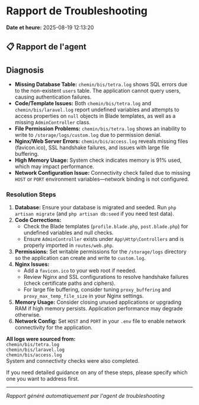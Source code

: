 # Rapport de Troubleshooting

**Date et heure:** 2025-08-19 12:13:20

## 📋 Rapport de l'agent

<h2>Diagnosis</h2>
<ul>
<li><strong>Missing Database Table:</strong> <code>chemin/bis/tetra.log</code> shows SQL errors due to the non-existent <code>users</code> table. The application cannot query users, causing authentication failures.</li>
<li><strong>Code/Template Issues:</strong> Both <code>chemin/bis/tetra.log</code> and <code>chemin/bis/laravel.log</code> report undefined variables and attempts to access properties on <code>null</code> objects in Blade templates, as well as a missing <code>AdminController</code> class.</li>
<li><strong>File Permission Problems:</strong> <code>chemin/bis/tetra.log</code> shows an inability to write to <code>/storage/logs/custom.log</code> due to permission denial.</li>
<li><strong>Nginx/Web Server Errors:</strong> <code>chemin/bis/access.log</code> reveals missing files (favicon.ico), SSL handshake failures, and issues with large file buffering.</li>
<li><strong>High Memory Usage:</strong> System check indicates memory is 91% used, which may impact performance.</li>
<li><strong>Network Configuration Issue:</strong> Connectivity check failed due to missing <code>HOST</code> or <code>PORT</code> environment variables—network binding is not configured.</li>
</ul>

<h3>Resolution Steps</h3>
<ol>
<li><strong>Database:</strong> Ensure your database is migrated and seeded. Run <code>php artisan migrate</code> (and <code>php artisan db:seed</code> if you need test data).</li>
<li><strong>Code Corrections:</strong>
  <ul>
    <li>Check the Blade templates (<code>profile.blade.php</code>, <code>post.blade.php</code>) for undefined variables and null checks.</li>
    <li>Ensure <code>AdminController</code> exists under <code>App\Http\Controllers</code> and is properly imported in <code>routes/web.php</code>.</li>
  </ul>
</li>
<li><strong>Permissions:</strong> Set writable permissions for the <code>/storage/logs</code> directory so the application can create and write to <code>custom.log</code>.</li>
<li><strong>Nginx Issues:</strong>
  <ul>
    <li>Add a <code>favicon.ico</code> to your web root if needed.</li>
    <li>Review Nginx and SSL configurations to resolve handshake failures (check certificate paths and ciphers).</li>
    <li>For large file buffering, consider tuning <code>proxy_buffering</code> and <code>proxy_max_temp_file_size</code> in your Nginx settings.</li>
  </ul>
</li>
<li><strong>Memory Usage:</strong> Consider closing unused applications or upgrading RAM if high memory persists. Application performance may degrade otherwise.</li>
<li><strong>Network Config:</strong> Set <code>HOST</code> and <code>PORT</code> in your <code>.env</code> file to enable network connectivity for the application.</li>
</ol>

<p><strong>All logs were sourced from:</strong><br>
<code>chemin/bis/tetra.log</code><br>
<code>chemin/bis/laravel.log</code><br>
<code>chemin/bis/access.log</code><br>
System and connectivity checks were also completed.<br>
</p>
<p>If you need detailed guidance on any of these steps, please specify which one you want to address first.</p>

---
*Rapport généré automatiquement par l'agent de troubleshooting*

